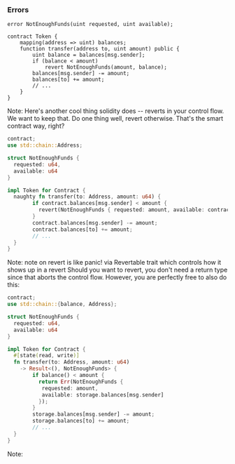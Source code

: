 ### Errors


```solidity
error NotEnoughFunds(uint requested, uint available);

contract Token {
    mapping(address => uint) balances;
    function transfer(address to, uint amount) public {
        uint balance = balances[msg.sender];
        if (balance < amount)
            revert NotEnoughFunds(amount, balance);
        balances[msg.sender] -= amount;
        balances[to] += amount;
        // ...
    }
}
```

Note:
Here's another cool thing solidity does -- reverts in your control flow. We want to keep that. Do one thing well, revert otherwise. That's the smart contract way, right?


```rust
contract;
use std::chain::Address;

struct NotEnoughFunds { 
  requested: u64, 
  available: u64
}

impl Token for Contract {
  naughty fn transfer(to: Address, amount: u64) {
        if contract.balances[msg.sender] < amount { 
          revert(NotEnoughFunds { requested: amount, available: contract.balances[msg.sender] });
        }
        contract.balances[msg.sender] -= amount;
        contract.balances[to] += amount;
        // ...
  }
}
```

Note:
note on revert is like panic! via Revertable trait which controls how it shows up in a revert
Should you want to revert, you don't need a return type since that aborts the control flow. However, you are perfectly free to also do this:


```rust
contract;
use std::chain::{balance, Address};

struct NotEnoughFunds { 
  requested: u64, 
  available: u64
}

impl Token for Contract {
  #[state(read, write)]
  fn transfer(to: Address, amount: u64) 
    -> Result<(), NotEnoughFunds> {
        if balance() < amount { 
          return Err(NotEnoughFunds { 
           requested: amount,
           available: storage.balances[msg.sender] 
          });
        }
        storage.balances[msg.sender] -= amount;
        storage.balances[to] += amount;
        // ...
  }
}
```

Note:
